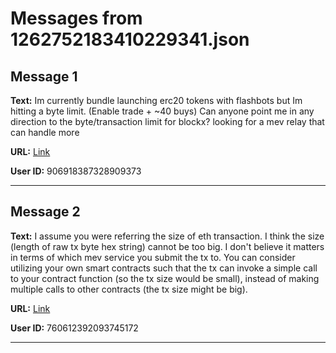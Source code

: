 # Messages from 1262752183410229341.json

## Message 1

**Text:** Im currently bundle launching erc20 tokens with flashbots but Im  hitting a byte limit. (Enable trade + ~40 buys) Can anyone point me in any direction to the byte/transaction  limit for blockx? looking for a mev relay that can handle more

**URL:** [Link](https://discord.com/channels/638409433860407300/638409433860407302/1262752183410229341)

**User ID:** 906918387328909373

---

## Message 2

**Text:** I assume you were referring the size of eth transaction. I think the size (length of raw tx byte hex string) cannot be too big. I don't believe it matters in terms of which mev service you submit the tx to.
You can consider utilizing your own smart contracts such that the tx can invoke a simple call to your contract function (so the tx size would be small), instead of making multiple calls to other contracts (the tx size might be big).

**URL:** [Link](https://discord.com/channels/638409433860407300/638409433860407302/1262832000843255849)

**User ID:** 760612392093745172

---

